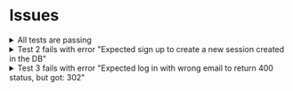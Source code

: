# Issues

<details>
  <summary>All tests are passing</summary>

### Explanation

The tests are using the functions from the `solution` folder.

### Solution

Change the `DIR` variable value in `test/helpers.js` from `solution` to `src`.

```js
// test/helpers.js
const DIR = 'src'
...
```

</details>

<details>
  <summary>Test 2 fails with error "Expected sign up to create a new session created in the DB"</summary>

### Explanation

The test is expected a signed cookie.

### Solution

```js
// routes/sign-up.js

res.cookie('sid', sid, {
  signed: true, // Make sure you have set signed to true
  httpOnly: true,
  maxAge: 6000,
  sameSite: 'lax',
})
```

</details>

<details>
  <summary>Test 3 fails with error "Expected log in with wrong email to return 400 status, but got: 302"</summary>

### Explanation

Although it says it is testing for the incorrect email, the email provided in the test is correct.

```js
// 3.test.js

createUser('x@test.com', hash) // x@test.com

const { status } = await request('/log-in', {
  method: 'POST',
  body: 'email=x@test.com&password=incorrect', // x@test.com
  redirect: 'manual',
  headers: { 'content-type': 'application/x-www-form-urlencoded' },
})
```

### Solution

Make sure there is a different email being used in the request header.

```js
// test/3.test.js

test('POST /log-in with wrong email returns error', async () => {
  reset()
  const hash = await bcrypt.hash('abc', 12)
  createUser('x@test.com', hash) // x@test.com

  const { status } = await request('/log-in', {
    method: 'POST',
    body: 'email=ya@test.com&password=abc', // ya@test.com
    redirect: 'manual',
    headers: { 'content-type': 'application/x-www-form-urlencoded' },
  })

  assert.equal(
    status,
    400,
    `Expected log in with wrong email to return 400 status, but got: ${status}`
  )
})
```

</details>
